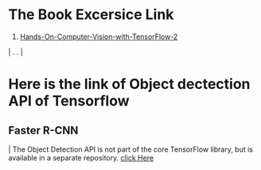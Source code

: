 
# The Book Excersice Link
1. [Hands-On-Computer-Vision-with-TensorFlow-2
](https://github.com/PacktPublishing/Hands-On-Computer-Vision-with-TensorFlow-2)

|
.
.
|

# Here is the link of Object dectection API of Tensorflow

## Faster R-CNN
  | The Object Detection API is not part of the core TensorFlow library, but is available in a
separate repository. [click Here ](https://github.com/tensorflow/models/tree/master/research/object_detection)
